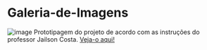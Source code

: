 # Galeria-de-Imagens

![image](https://github.com/LuizaMGama/Galeria-de-Imagens/assets/164073139/00b50920-982c-46d8-9893-9527afbf50d2)
Prototipagem do projeto de acordo com as instruções do professor Jailson Costa. [Veja-o aqui!](https://galeria-de-imagens-eight.vercel.app/)
